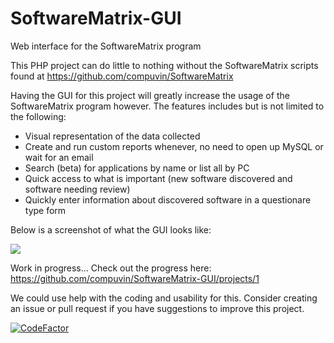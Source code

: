 # SoftwareMatrix-GUI
Web interface for the SoftwareMatrix program

This PHP project can do little to nothing without the SoftwareMatrix scripts found at https://github.com/compuvin/SoftwareMatrix

Having the GUI for this project will greatly increase the usage of the SoftwareMatrix program however. The features includes but is not limited to the following:

<ul>
  <li>Visual representation of the data collected</li>
  <li>Create and run custom reports whenever, no need to open up MySQL or wait for an email</li>
  <li>Search (beta) for applications by name or list all by PC</li>
  <li>Quick access to what is important (new software discovered and software needing review)</li>
  <li>Quickly enter information about discovered software in a questionare type form</li>
</ul>

Below is a screenshot of what the GUI looks like:

<img src="http://whatthefoss.com/wp-content/uploads/2019/04/Screenshot-index2.jpg">

Work in progress... Check out the progress here: https://github.com/compuvin/SoftwareMatrix-GUI/projects/1

We could use help with the coding and usability for this. Consider creating an issue or pull request if you have suggestions to improve this project.

<a href="https://www.codefactor.io/repository/github/compuvin/softwarematrix-gui"><img src="https://www.codefactor.io/repository/github/compuvin/softwarematrix-gui/badge" alt="CodeFactor" /></a>

